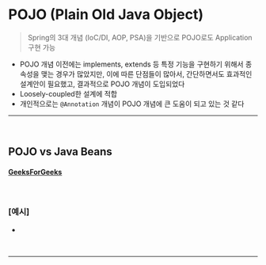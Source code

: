 # POJO (Plain Old Java Object)
> Spring의 3대 개념 (IoC/DI, AOP, PSA)을 기반으로 POJO로도 Application 구현 가능
* POJO 개념 이전에는 implements, extends 등 특정 기능을 구현하기 위해서 종속성을 맺는 경우가 많았지만, 이에 따른 단점들이 많아서, 간단하면서도 효과적인 설계안이 필요했고, 결과적으로 POJO 개념이 도입되었다
* Loosely-coupled한 설계에 적합
* 개인적으로는 `@Annotation` 개념이 POJO 개념에 큰 도움이 되고 있는 것 같다

<hr>
<br>

## POJO vs Java Beans
#### [GeeksForGeeks](https://www.geeksforgeeks.org/pojo-vs-java-beans/)
#### 

<br>

### [예시]
* 

<br>
<hr>
<br>
